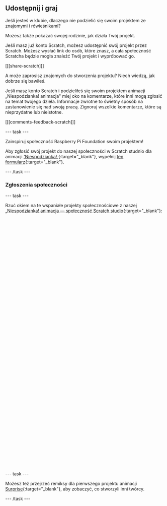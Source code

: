 ## Udostępnij i graj

Jeśli jesteś w klubie, dlaczego nie podzielić się swoim projektem ze znajomymi i rówieśnikami?

Możesz także pokazać swojej rodzinie, jak działa Twój projekt.

Jeśli masz już konto Scratch, możesz udostępnić swój projekt przez Scratch. Możesz wysłać link do osób, które znasz, a cała społeczność Scratcha będzie mogła znaleźć Twój projekt i wypróbować go.

[[[share-scratch]]]

A może zaprosisz znajomych do stworzenia projektu? Niech wiedzą, jak dobrze się bawiłeś.

Jeśli masz konto Scratch i podzieliłeś się swoim projektem animacji „Niespodzianka! animacja" miej oko na komentarze, które inni mogą zgłosić na temat twojego dzieła. Informacje zwrotne to świetny sposób na zastanowienie się nad swoją pracą. Zignoruj wszelkie komentarze, które są nieprzydatne lub nieistotne.

[[[comments-feedback-scratch]]]

--- task ---

Zainspiruj społeczność Raspberry Pi Foundation swoim projektem!

Aby zgłosić swój projekt do naszej społeczności w Scratch studnio dla animacji ['Niespodzianka! ](https://scratch.mit.edu/studios/29079784){:target="_blank"}, wypełnij [ten formularz](https://form.raspberrypi.org/f/community-project-submissions){:target="_blank"}.

--- /task ---

### Zgłoszenia społeczności

--- task ---

Rzuć okiem na te wspaniałe projekty społecznościowe z naszej [„Niespodzianka! animacja — społeczność Scratch studio](https://scratch.mit.edu/studios/29079784){:target="_blank"}:
<div class="scratch-preview" style="margin-left: 15px;">
  <iframe allowtransparency="true" width="485" height="402" src="" frameborder="0"></iframe>
</div>
<div class="scratch-preview" style="margin-left: 15px;">
  <iframe allowtransparency="true" width="485" height="402" src="" frameborder="0"></iframe>
</div>
--- task ---

Możesz też przejrzeć remiksy dla pierwszego projektu animacji [Surprise](https://scratch.mit.edu/projects/582222532/remixes){:target="_blank"}, aby zobaczyć, co stworzyli inni twórcy.

--- /task ---

